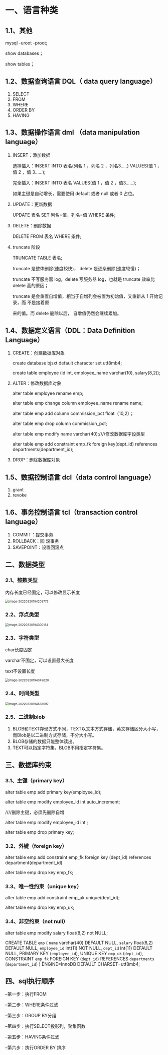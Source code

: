 # 一、语言种类

## 1.1、其他

mysql -uroot -proot;

show databases；

show tables；

## 1.2、数据查询语言 DQL（ data query language）

1. SELECT
2. FROM
3. WHERE
4. ORDER BY
5. HAVING

## 1.3、数据操作语言 dml （data manipulation language）

1. INSERT：添加数据

   选择插入：INSERT INTO 表名(列名 1 ，列名 2 ，列名3.....) VALUES(值 1 ，值 2 ，值 3......);

   完全插入：INSERT INTO 表名 VALUES(值 1 ，值 2 ，值3......); 

   如果主键是自动增长，需要使用 default 或者 null 或者 0 占位。

2. UPDATE：更新数据

   UPDATE 表名 SET 列名=值，列名=值 WHERE 条件;

3. DELETE：删除数据

   DELETE FROM 表名 WHERE 条件;

4. truncate 阶段

   TRUNCATE TABLE 表名; 

   truncate 是整体删除(速度较快)， delete 是逐条删除(速度较慢)；

   truncate 不写服务器 log，delete 写服务器 log，也就是 truncate 效率比 delete 高的原因；

   truncate 是会重置自增值，相当于自增列会被置为初始值，又重新从 1 开始记录，而 不是接着原

   来的值。而 delete 删除以后， 自增值仍然会继续累加。

    

## 1.4、数据定义语言（DDL：Data Definition Language）

1. CREATE：创建数据库对象

   create database bjsxt default character set utf8mb4;

   create table employee (id int, employee_name varchar(10), salary(8,2));

2. ALTER：修改数据库对象

   alter table employee rename emp;

   alter table emp change column employee_name rename name;

   alter table emp add column commission_pct float（10,2）；

   alter table emp drop column commission_pct;

   alter table emp modify name varchar(40);////修改数据库字段类型

   alter table emp add constraint emp_fk foreign key(dept_id) references departments(department_id);

3. DROP：删除数据库对象

## 1.5、数据控制语言 dcl（data control language）

1. grant
2. revoke

## 1.6、事务控制语言 tcl（transaction control language）

1. COMMIT：提交事务
2. ROLLBACK：回 滚事务
3. SAVEPOINT：设置回滚点

## 二、数据类型

### 2.1、整数类型

内存长度已经固定，可以修改显示长度

<img src="../../images/image-20220320194203773.png" alt="image-20220320194203773" style="zoom: 67%;" />

### 2.2、浮点类型

<img src="../../images/image-20220320194300184.png" alt="image-20220320194300184" style="zoom:67%;" />

### 2.3、字符类型

char长度固定

varchar不固定，可以设置最大长度

text不设置长度

<img src="../../images/image-20220320194349620.png" alt="image-20220320194349620" style="zoom:67%;" />

### 2.4、时间类型

<img src="../../images/image-20220320194538097.png" alt="image-20220320194538097" style="zoom:67%;" />

### 2.5、二进制blob

1. BLOB和TEXT存储方式不同，TEXT以文本方式存储，英文存储区分大小写，而Blob是以二进制方式存储，不分大小写。
2. BLOB存储的数据只能整体读出。
3. TEXT可以指定字符集，BLOB不用指定字符集。

## 三、数据库约束

### 3.1、主键（primary key）

alter table emp add primary key(employee_id);

alter table emp modify employee_id int auto_increment; 

////删除主键，必须先删除自增

alter table emp modify employee_id int ; 

alter table emp drop primary key;

### 3.2、外键（foreign key）

alter table emp add constraint emp_fk foreign key (dept_id) references department(department_id)

alter table emp drop key emp_fk;

### 3.3、唯一性约束（unique key）

alter table emp add constraint emp_uk unique(dept_id);

alter table emp drop key emp_uk;

### 3.4、非空约束（not null）

alter table emp modify salary float(8,2) not NULL; 

CREATE TABLE `emp` (
  `name` varchar(40) DEFAULT NULL,
  `salary` float(8,2) DEFAULT NULL,
  `employee_id` int(11) NOT NULL,
  `dept_id` int(11) DEFAULT NULL,
  PRIMARY KEY (`employee_id`),
  UNIQUE KEY `emp_uk` (`dept_id`),
  CONSTRAINT `emp_fk` FOREIGN KEY (`dept_id`) REFERENCES `departments` (`department_id`)
) ENGINE=InnoDB DEFAULT CHARSET=utf8mb4;

## 四、sql执行顺序

–第一步：执行FROM

–第二步：WHERE条件过滤

–第三步：GROUP BY分组

–第四步：执行SELECT投影列，聚集函数

–第五步：HAVING条件过滤

–第六步：执行ORDER BY 排序 